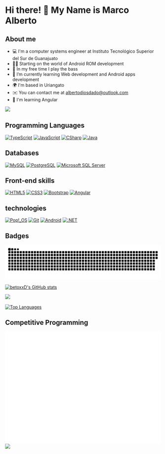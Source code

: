 # Hi there! 👋 My Name is Marco Alberto

## About me

*   💻 I'm a computer systems engineer at Instituto Tecnológico Superior del Sur de Guanajuato
*   👨‍💻 Starting on the world of Android ROM development
*   🎸 In my free time I play the bass
*   🌱 I’m currently learning Web development and Android apps development
*   🌍  I'm based in Uriangato
*   ✉️  You can contact me at [albertodiosdado@outlook.com](mailto:albertodiosdado@outlook.com)
*   🧠  I'm learning Angular

<a href="https://www.github.com/betoxxD" target="_blank" rel="noreferrer"><img
                  src="https://img.shields.io/github/followers/betoxxD?logo=github&style=for-the-badge&color=0891b2&labelColor=0f172a" /></a>

## Programming Languages

[<img alt="TypeScript" src="https://img.shields.io/badge/-TypeScript-007acc?style=flat-square&logo=typescript&logoColor=white" />](https://www.typescriptlang.org) [<img alt="JavaScript" src="https://img.shields.io/badge/-JavaScript-F7DF1E?style=flat-square&logo=javascript&logoColor=black" />](https://developer.mozilla.org/en-US/docs/Web/JavaScript) [<img alt="CSharp" src="https://img.shields.io/badge/-C sharp-239120?style=flat-square&logo=C Sharp&logoColor=white" />](https://docs.microsoft.com/en-us/dotnet/csharp/) [<img alt="Java" src="https://img.shields.io/badge/-Java-007396?style=flat-square&logo=Java&logoColor=white" />](https://www.java.com/) 

## Databases

[<img alt="MySQL" src="https://img.shields.io/badge/-MySQL-4479A1?style=flat-square&logo=MySQL&logoColor=white" />](https://www.mysql.com/) [<img alt="PostgreSQL" src="https://img.shields.io/badge/-PostgreSQL-4169E1?style=flat-square&logo=PostgreSQL&logoColor=white" />](https://www.postgresql.org/) [<img alt="Microsoft SQL Server" src="https://img.shields.io/badge/-Microsoft SQL Server-CC2927?style=flat-square&logo=Microsoft SQL Server&logoColor=white" />](https://www.microsoft.com/en-us/sql-server)

## Front-end skills

[<img alt="HTML5" src="https://img.shields.io/badge/-HTML5-E34F26?style=flat-square&logo=HTML5&logoColor=white" />](https://developer.mozilla.org/es/docs/Glossary/HTML5) [<img alt="CSS3" src="https://img.shields.io/badge/-CSS3-1572B6?style=flat-square&logo=CSS3&logoColor=white" />](https://developer.mozilla.org/es/docs/Web/CSS) [<img alt="Bootstrap" src="https://img.shields.io/badge/-Bootstrap-7952B3?style=flat-square&logo=Bootstrap&logoColor=white" />](https://getbootstrap.com/) [<img alt="Angular" src="https://img.shields.io/badge/-Angular-DD0031?style=flat-square&logo=Angular&logoColor=white" />](https://angular.io/)

## technologies

[<img alt="Pop!_OS" src="https://img.shields.io/badge/-Pop!_OS-48B9C7?style=flat-square&logo=Pop!_OS&logoColor=white" />](https://pop.system76.com/) [<img alt="Git" src="https://img.shields.io/badge/-Git-F05032?style=flat-square&logo=Git&logoColor=white" />](https://git-scm.com/) [<img alt="Android" src="https://img.shields.io/badge/-Android-3DDC84?style=flat-square&logo=Android&logoColor=white" />](https://www.android.com/) [<img alt=".NET" src="https://img.shields.io/badge/-.NET-512BD4?style=flat-square&logo=.NET&logoColor=white" />](https://dotnet.microsoft.com/)

## Badges

<img src="https://raw.githubusercontent.com/betoxxD/betoxxD/output/snake.svg" alt="Snake animation" />

<a href="http://www.github.com/betoxxD"><img src="https://github-readme-stats.vercel.app/api?username=betoxxD&show_icons=true&hide=&count_private=true&title_color=0891b2&text_color=ffffff&icon_color=0891b2&bg_color=0f172a&hide_border=true&show_icons=true" alt="betoxxD's GitHub stats" /></a>

<a href="http://www.github.com/betoxxD"><img src="https://github-readme-streak-stats.herokuapp.com/?user=betoxxD&stroke=ffffff&background=0f172a&ring=0891b2&fire=0891b2&currStreakNum=ffffff&currStreakLabel=0891b2&sideNums=ffffff&sideLabels=ffffff&dates=ffffff&hide_border=true" /></a>

<a href="https://github.com/betoxxD" align="left"><img src="https://github-readme-stats.vercel.app/api/top-langs/?username=betoxxD&langs_count=10&title_color=0891b2&text_color=ffffff&icon_color=0891b2&bg_color=0f172a&hide_border=true&locale=en&custom_title=Top%20%Languages" alt="Top Languages" /></a>


## Competitive Programming

<p float="left">
<a height="273em" href="https://codeforces.com/profile/betoxx"><img src="https://raw.githubusercontent.com/betoxxD/cf-stats/main/output/light_card.svg#gh-dark-mode-only" /></a>
<a height="280em" href="https://leetcode.com/betoxxdiosnava/"><img src="https://leetcode.card.workers.dev/betoxxdiosnava?theme=dark&font=baloo&extension=activity" /></a>
</p>